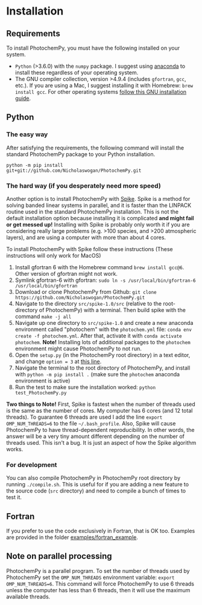 # Installation

## Requirements
To install PhotochemPy, you must have the following installed on your system.
- `Python` (>3.6.0) with the `numpy` package. I suggest using [anaconda](https://www.anaconda.com/) to install these regardless of your operating system.
- The GNU compiler collection, version >4.9.4 (includes `gfortran`, `gcc`, etc.). If you are using a Mac, I suggest installing it with Homebrew: `brew install gcc`. For other operating systems [follow this GNU installation guide](https://gcc.gnu.org/install/binaries.html).

## Python
### The easy way
After satisfying the requirements, the following command will install the standard PhotochemPy package to your Python installation.

`python -m pip install git+git://github.com/Nicholaswogan/PhotochemPy.git`

### The hard way (if you desperately need more speed)
Another option is to install PhotochemPy with [Spike](http://www.ecs.umass.edu/~polizzi/spike/index.htm). Spike is a method for solving banded linear systems in parallel, and it is faster than the LINPACK routine used in the standard PhotochemPy installation. This is not the default installation option because installing it is complicated **and might fail or get messed up!** Installing with Spike is probably only worth it if you are considering really large problems (e.g. >100 species, and >200 atmospheric layers), and are using a computer with more than about 4 cores.

To install PhotochemPy with Spike follow these instructions (These instructions will only work for MacOS)
1. Install gfortran 6 with the Homebrew command `brew install gcc@6`. Other version of gfortran might not work.
2. Symlink gfortran-6 with gfortran: `sudo ln -s /usr/local/bin/gfortran-6 /usr/local/bin/gfortran`
3. Download or clone PhotochemPy from Github: `git clone https://github.com/Nicholaswogan/PhotochemPy.git`
4. Navigate to the directory `src/spike-1.0/src` (relative to the root-directory of PhotochemPy) with a terminal. Then build spike with the command `make -j all`
5. Navigate up one directory to `src/spike-1.0` and create a new anaconda environment called "photochem" with the `photochem.yml` file: `conda env create -f photochem.yml`. After that, activate it with `conda activate photochem`. **Note!** Installing lots of additional packages to the `photochem` environment might cause PhotochemPy to not run.
6. Open the `setup.py` (in the PhotochemPy root directory) in a text editor, and change `option = 3` at [this line](https://github.com/Nicholaswogan/PhotochemPy/blob/main/setup.py#L19).
7. Navigate the terminal to the root directory of PhotochemPy, and install with `python -m pip install .` (make sure the `photochem` anaconda environment is active)
9. Run the test to make sure the installation worked: `python test_PhotochemPy.py`

**Two things to Note!** First, Spike is fastest when the number of threads used is the same as the number of cores. My computer has 6 cores (and 12 total threads). To guarantee 6 threads are used I add the line `export OMP_NUM_THREADS=6` to the file `~/.bash_profile`. Also, Spike will cause PhotochemPy to have thread-dependent reproducibility. In other words, the answer will be a very tiny amount different depending on the number of threads used. This isn't a bug. It is just an aspect of how the Spike algorithm works.

### For development
You can also compile PhotochemPy in PhotochemPy root directory by running `./compile.sh`. This is useful for if you are adding a new feature to the source code (`src` directory) and need to compile a bunch of times to test it.

## Fortran
If you prefer to use the code exclusively in Fortran, that is OK too. Examples are provided in the folder [examples/fortran_example](https://github.com/Nicholaswogan/PhotochemPy/tree/main/examples/fortran_example).

## Note on parallel processing
PhotochemPy is a parallel program. To set the number of threads used by PhotochemPy set the `OMP_NUM_THREADS` environment variable: `export OMP_NUM_THREADS=6`. This command will force PhotochemPy to use 6 threads unless the computer has less than 6 threads, then it will use the maximum available threads.
